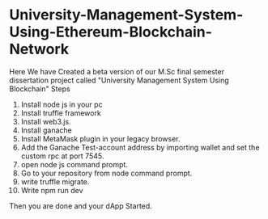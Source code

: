 # University-Management-System-Using-Ethereum-Blockchain-Network
Here We have Created a beta version of our M.Sc final semester dissertation project called "University Management System Using Blockchain"
Steps
1. Install node js in your pc
2. Install truffle framework
3. Install web3.js.
4. Install ganache
5. Install MetaMask plugin in your legacy browser.
6. Add the Ganache Test-account address by importing wallet and set the custom rpc at port 7545.
7. open node js command prompt.
8. Go to your repository from node command prompt.
9. write truffle migrate.
10. Write npm run dev

Then you are done and your dApp Started.
